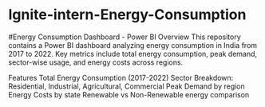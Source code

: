 # Ignite-intern-Energy-Consumption

#Energy Consumption Dashboard - Power BI
Overview
This repository contains a Power BI dashboard analyzing energy consumption in India from 2017 to 2022. Key metrics include total energy consumption, peak demand, sector-wise usage, and energy costs across regions.

Features
Total Energy Consumption (2017-2022)
Sector Breakdown: Residential, Industrial, Agricultural, Commercial
Peak Demand by region
Energy Costs by state
Renewable vs Non-Renewable energy comparison
